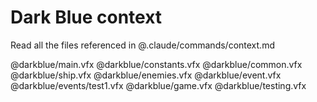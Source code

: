 # Dark Blue context

Read all the files referenced in @.claude/commands/context.md

@darkblue/main.vfx
@darkblue/constants.vfx
@darkblue/common.vfx
@darkblue/ship.vfx
@darkblue/enemies.vfx
@darkblue/event.vfx
@darkblue/events/test1.vfx
@darkblue/game.vfx
@darkblue/testing.vfx
